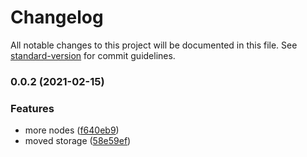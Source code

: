 # Changelog

All notable changes to this project will be documented in this file. See [standard-version](https://github.com/conventional-changelog/standard-version) for commit guidelines.

### 0.0.2 (2021-02-15)


### Features

* more nodes ([f640eb9](https://github.com/naimo84/node-red-contrib-proxmox/commit/f640eb93c8ef9ca2f2b35f5c44cf06b27aa3e0cb))
* moved storage ([58e59ef](https://github.com/naimo84/node-red-contrib-proxmox/commit/58e59efe79161003d359dee0401bec09a24c29d7))
